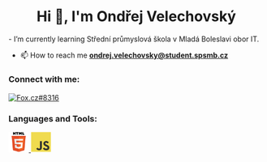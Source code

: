 <h1 align="center">Hi 👋, I'm Ondřej Velechovský</h1>
-  I’m currently learning Střední průmyslová škola v Mladá Boleslavi obor IT.

- 📫 How to reach me **ondrej.velechovsky@student.spsmb.cz**

<h3 align="left">Connect with me:</h3>
<p align="left">
<a href="https://discord.gg/Fox.cz#8316" target="blank"><img align="center" src="https://raw.githubusercontent.com/rahuldkjain/github-profile-readme-generator/master/src/images/icons/Social/discord.svg" alt="Fox.cz#8316" height="30" width="40" /></a>
</p>

<h3 align="left">Languages and Tools:</h3>
<p align="left"> <a href="https://www.w3.org/html/" target="_blank" rel="noreferrer"> <img src="https://raw.githubusercontent.com/devicons/devicon/master/icons/html5/html5-original-wordmark.svg" alt="html5" width="40" height="40"/> </a> <a href="https://developer.mozilla.org/en-US/docs/Web/JavaScript" target="_blank" rel="noreferrer"> <img src="https://raw.githubusercontent.com/devicons/devicon/master/icons/javascript/javascript-original.svg" alt="javascript" width="40" height="40"/> </a> </p>


